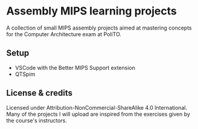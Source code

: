 # Assembly MIPS learning projects

A collection of small MIPS assembly projects aimed at mastering concepts for the Computer Architecture exam at PoliTO.

## Setup
- VSCode with the Better MIPS Support extension
- QTSpim

## License & credits
Licensed under Attribution-NonCommercial-ShareAlike 4.0 International. Many of the projects I will upload are inspired from the exercises given by the course's instructors.
